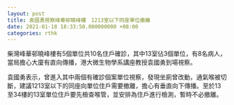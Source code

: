 ```yaml
---
layout: post
title: 袁國勇視察峰華邨曉峰樓　1213室以下同座單位撤離
date: 2021-01-18 18:33:50.000000000 +08:00
categories: rthk
---
```


柴灣峰華邨曉峰樓有5個單位共10名住戶確診，其中13室佔3個單位，有8名病人，當局擔心大廈有直向傳播，港大微生物學系講座教授袁國勇到場視察。

袁國勇表示，曾進入其中兩個有確診個案單位視察，發現坐廁曾改動，通氣喉被切斷，建議1213室以下的同座向單位住戶需要撤離，擔心有垂直向下傳播。至於13至34樓的13室單位住戶要先檢查喉管，並安排為住戶進行檢測，暫時不必撤離。
